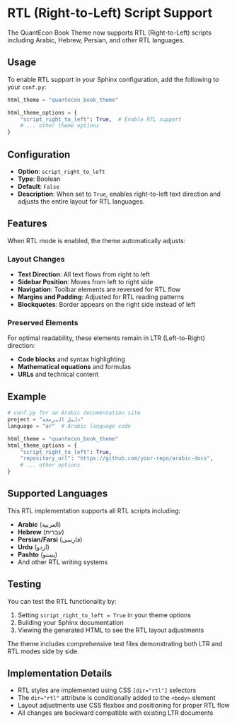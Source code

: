 # RTL (Right-to-Left) Script Support

The QuantEcon Book Theme now supports RTL (Right-to-Left) scripts including Arabic, Hebrew, Persian, and other RTL languages.

## Usage

To enable RTL support in your Sphinx configuration, add the following to your `conf.py`:

```python
html_theme = "quantecon_book_theme"

html_theme_options = {
    "script_right_to_left": True,  # Enable RTL support
    # ... other theme options
}
```

## Configuration

- **Option**: `script_right_to_left`
- **Type**: Boolean
- **Default**: `False`
- **Description**: When set to `True`, enables right-to-left text direction and adjusts the entire layout for RTL languages.

## Features

When RTL mode is enabled, the theme automatically adjusts:

### Layout Changes
- **Text Direction**: All text flows from right to left
- **Sidebar Position**: Moves from left to right side
- **Navigation**: Toolbar elements are reversed for RTL flow
- **Margins and Padding**: Adjusted for RTL reading patterns
- **Blockquotes**: Border appears on the right side instead of left

### Preserved Elements
For optimal readability, these elements remain in LTR (Left-to-Right) direction:
- **Code blocks** and syntax highlighting
- **Mathematical equations** and formulas
- **URLs** and technical content

## Example

```python
# conf.py for an Arabic documentation site
project = "دليل البرمجة"
language = "ar"  # Arabic language code

html_theme = "quantecon_book_theme"
html_theme_options = {
    "script_right_to_left": True,
    "repository_url": "https://github.com/your-repo/arabic-docs",
    # ... other options
}
```

## Supported Languages

This RTL implementation supports all RTL scripts including:
- **Arabic** (العربية)
- **Hebrew** (עברית)
- **Persian/Farsi** (فارسی)
- **Urdu** (اردو)
- **Pashto** (پښتو)
- And other RTL writing systems

## Testing

You can test the RTL functionality by:

1. Setting `script_right_to_left = True` in your theme options
2. Building your Sphinx documentation
3. Viewing the generated HTML to see the RTL layout adjustments

The theme includes comprehensive test files demonstrating both LTR and RTL modes side by side.

## Implementation Details

- RTL styles are implemented using CSS `[dir="rtl"]` selectors
- The `dir="rtl"` attribute is conditionally added to the `<body>` element
- Layout adjustments use CSS flexbox and positioning for proper RTL flow
- All changes are backward compatible with existing LTR documents